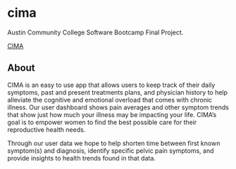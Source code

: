 # cima
Austin Community College Software Bootcamp Final Project. 


[CIMA](https://accsoftware-cima.herokuapp.com/)


## About
CIMA is an easy to use app that allows users to keep track of their daily symptoms, past and present treatments plans, and physician history to help alleviate the cognitive and emotional overload that comes with chronic illness. Our user dashboard shows pain averages and other symptom trends that show just how much your illness may be impacting your life. CIMA’s goal is to empower women to find the best possible care for their reproductive health needs.

Through our user data we hope to help shorten time between first known symptom(s) and diagnosis, identify specific pelvic pain symptoms, and provide insights to health trends found in that data.
